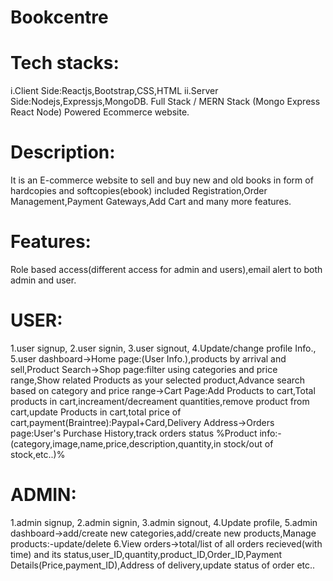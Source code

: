 # Bookcentre
# Tech stacks:
i.Client Side:Reactjs,Bootstrap,CSS,HTML 
ii.Server Side:Nodejs,Expressjs,MongoDB.
Full Stack / MERN Stack (Mongo Express React Node) Powered Ecommerce website.
# Description:
It is an E-commerce website to sell and buy new and old books in form of hardcopies and softcopies(ebook) included Registration,Order Management,Payment Gateways,Add Cart and many more features.
# Features: 
Role based access(different access for admin and users),email alert to both admin and user.
# USER:
1.user signup,
2.user signin,
3.user signout,
4.Update/change profile Info.,
5.user dashboard->Home page:(User Info.),products by arrival and sell,Product Search->Shop page:filter using categories and price range,Show related Products as your selected product,Advance search based on category and price range->Cart Page:Add Products to cart,Total products in cart,increament/decreament quantities,remove product from cart,update Products in cart,total price of cart,payment(Braintree):Paypal+Card,Delivery Address->Orders page:User's Purchase History,track orders status 
%Product info:-(category,image,name,price,description,quantity,in stock/out of stock,etc..)%
# ADMIN:
1.admin signup,
2.admin signin,
3.admin signout,
4.Update profile,
5.admin dashboard->add/create new categories,add/create new products,Manage products:-update/delete
6.View orders->total/list of all orders recieved(with time) and its status,user_ID,quantity,product_ID,Order_ID,Payment Details(Price,payment_ID),Address of delivery,update status of order etc..


